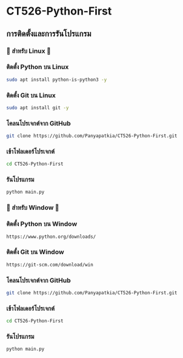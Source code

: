 ﻿# CT526-Python-First

## การติดตั้งและการรันโปรแกรม

### 📌 สำหรับ Linux 📌
### ติดตั้ง Python บน Linux

```bash
sudo apt install python-is-python3 -y

```

### ติดตั้ง Git บน Linux

```bash
sudo apt install git -y  

```

### โคลนโปรเจกต์จาก GitHub

```bash
git clone https://github.com/Panyapatkia/CT526-Python-First.git  

```

### เข้าโฟลเดอร์โปรเจกต์
```bash
cd CT526-Python-First  

```

### รันโปรแกรม
```bash
python main.py  
```

### 📌 สำหรับ Window 📌

###  ติดตั้ง Python บน Window
```bash
https://www.python.org/downloads/
```

### ติดตั้ง Git บน Window
```bash
https://git-scm.com/download/win
```

### โคลนโปรเจกต์จาก GitHub
```bash
git clone https://github.com/Panyapatkia/CT526-Python-First.git  
```

### เข้าโฟลเดอร์โปรเจกต์
```bash
cd CT526-Python-First  
```

### รันโปรแกรม
```bash
python main.py  
```